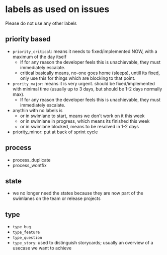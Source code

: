 
# labels as used on issues

Please do not use any other labels

## priority based

- `priority_critical`: means it needs to fixed/implemented NOW, with a maximum of the day itself
    - If for any reason the developer feels this is unachievable, they must immediately escalate.
    - critical basically means, no-one goes home (sleeps), untill its fixed, only use this for things which are blocking to that point.
- `prority_major`: means it is very urgent. should be fixed/implemented with minimal time (usually up to 3 days, but should be 1-2 days normally max). 
    - If for any reason the developer feels this is unachievable, they must immediately escalate.
- anythin with no labels is 
    - or in swimlane to start, means we don't work on it this week
    - or in swimlane in progress, which means its finished this week
    - or in swimlane blocked, means to be resolved in 1-2 days
- priority_minor: put at back of sprint cycle

## process

- process_duplicate
- process_wontfix

## state

- we no longer need the states because they are now part of the swimlanes on the team or release projects

## type

- `type_bug`
- `type_feature`
- `type_question`
- `type_story`: used to distinguish storycards; usually an overview of a usecase we want to achieve
